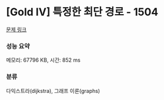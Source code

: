 # [Gold IV] 특정한 최단 경로 - 1504 

[문제 링크](https://www.acmicpc.net/problem/1504) 

### 성능 요약

메모리: 67796 KB, 시간: 852 ms

### 분류

다익스트라(dijkstra), 그래프 이론(graphs)

